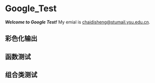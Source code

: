 # Google_Test
  ***Welcome to Google Test!***
  My emial is <chaidisheng@stumail.ysu.edu.cn>.
## 彩色化输出
## 函数测试
## 组合类测试
